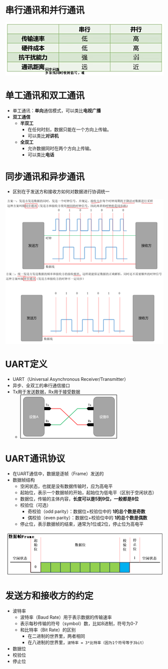 # 串行通讯和并行通讯
![](../photo/Pasted%20image%2020250818173804.png)
# 单工通讯和双工通讯
- 单工通讯：**单向**通信模式，可以类比**电视广播**
- **双工通信**
	- **半双工**
		- 在任何时刻，数据只能在一个方向上传输。
		- 可以类比**对讲机**
	- **全双工**
		- 允许数据同时在两个方向上传输。
		- 可以类比**电话**

# 同步通讯和异步通讯
- 区别在于发送方和接收方如何对数据进行协调统一

![](../photo/Pasted%20image%2020250818175456.png)
![](../photo/Pasted%20image%2020250818175608.png)
# UART定义
- UART（Universal Asynchronous Receiver/Transmitter）
- 异步、全双工的串行通信接口
- Tx用于发送数据，Rx用于接受数据
	- ![](../photo/Pasted%20image%2020250818181527.png)

# UART通讯协议
- 在UART通信中，数据是逐帧（Frame）发送的
- 数据帧结构
	- 空闲状态，也就是没有数据传输时，应为高电平
	- 起始位，表示一个数据帧的开始，起始位为低电平（区别于空闲状态）
	- 数据位，传输的主体内容，**长度可以是5到9位，一般都是8位**
	- 校验位（可选）
	    - 奇校验（odd parity）：数据位+校验位中的 **1的总个数是奇数**
	    - 偶校验（even parity）：数据位+校验位中的 **1的总个数是偶数**
	- 停止位，表示数据帧的结束，通常为1位或2位，停止位为高电平

![](../photo/Pasted%20image%2020250818182223.png)

# 发送方和接收方的约定
- 波特率
	- 波特率（Baud Rate）用于表示数据的传输速率
	- 表示每秒传输的符号（symbol）数，比如8进制，符号为0-7
	- 和比特率（Bit Rate）的区别
		- 在二进制的世界里，两者相同
		- 在八进制的世界里，`波特率 = 3*比特率（因为1个符号等于3bit）`
- 数据位
- 校验位
- 停止位